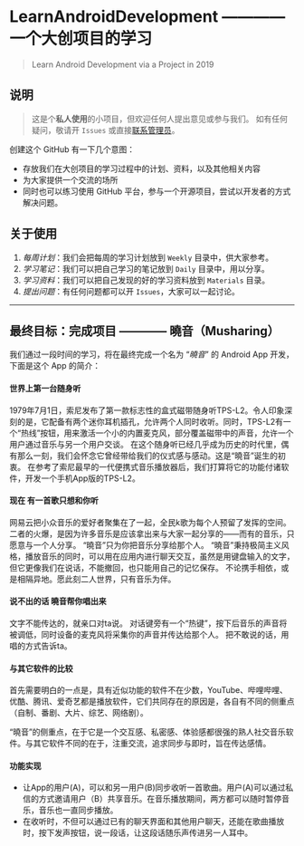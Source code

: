 # LearnAndroidDevelopment ———— 一个大创项目的学习
> Learn Android Development via a Project in 2019

## 说明

> 这是个**私人使用**的小项目，但欢迎任何人提出意见或参与我们。
> 如有任何疑问，敬请开 `Issues` 或直接[联系管理员](mailto:cdfmlr@163.com)。

创建这个 GitHub 有一下几个意图：

* 存放我们在大创项目的学习过程中的计划、资料，以及其他相关内容
* 为大家提供一个交流的场所
* 同时也可以练习使用 GitHub 平台，参与一个开源项目，尝试以开发者的方式解决问题。

## 关于使用

1. *每周计划*：我们会把每周的学习计划放到 `Weekly` 目录中，供大家参考。
2. *学习笔记*：我们可以把自己学习的笔记放到 `Daily` 目录中，用以分享。
3. *学习资料*：我们可以把自己发现的好的学习资料放到 `Materials` 目录。
4. *提出问题*：有任何问题都可以开 `Issues`，大家可以一起讨论。

---

## 最终目标：完成项目 ———— 曉音（Musharing）

我们通过一段时间的学习，将在最终完成一个名为 “*曉音*” 的 Android App 开发，下面是这个 App 的简介：

#### 世界上第一台随身听

1979年7月1日，索尼发布了第一款标志性的盒式磁带随身听TPS-L2。令人印象深刻的是，它配备有两个迷你耳机插孔，允许两个人同时收听。同时，TPS-L2有一个“热线”按钮，用来激活一个小的内置麦克风，部分覆盖磁带中的声音，允许一个用户通过音乐与另一个用户交谈。
在这个随身听已经几乎成为历史的时代里，偶有那么一刻，我们会怀念它曾经带给我们的仪式感与感动。这是“曉音”诞生的初衷。
在参考了索尼最早的一代便携式音乐播放器后，我们打算将它的功能付诸软件，开发一个手机App版的TPS-L2。

#### 现在 有一首歌只想和你听

网易云把小众音乐的爱好者聚集在了一起，全民k歌为每个人预留了发挥的空间。二者的火爆，是因为许多音乐是应该拿出来与大家一起分享的——而有的音乐，只愿意与一个人分享。
“曉音”只为你把音乐分享给那个人。
“曉音”秉持极简主义风格，播放音乐的同时，可以用在应用内进行聊天交互，虽然是用键盘输入的文字，但它更像我们在说话，不能撤回，也只能用自己的记忆保存。
不论携手相依，或是相隔异地。愿此刻二人世界，只有音乐为伴。

#### 说不出的话 曉音帮你唱出来

文字不能传达的，就亲口对ta说。
对话键旁有一个“热键”，按下后音乐的声音将被调低，同时设备的麦克风将采集你的声音并传达给那个人。
把不敢说的话，用唱的方式告诉ta。


#### 与其它软件的比较
首先需要明白的一点是，具有近似功能的软件不在少数，YouTube、哔哩哔哩、优酷、腾讯、爱奇艺都是播放软件，它们共同存在的原因是，各自有不同的侧重点（自制、番剧、大片、综艺、网络剧）。

“曉音”的侧重点，在于它是一个交互感、私密感、体验感都很强的熟人社交音乐软件。与其它软件不同的在于，注重交流，追求同步与即时，旨在传达感情。

#### 功能实现

* 让App的用户(A)，可以和另一用户(B)同步收听一首歌曲。用户(A)可以通过私信的方式邀请用户（B）共享音乐。在音乐播放期间，两方都可以随时暂停音乐，音乐也一直同步播放。
* 在收听时，不但可以通过已有的聊天界面和其他用户聊天，还能在歌曲播放时，按下发声按钮，说一段话，让这段话随乐声传进另一人耳中。

